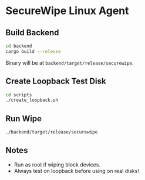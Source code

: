 # SecureWipe Linux Agent

## Build Backend
```bash
cd backend
cargo build --release
```
Binary will be at `backend/target/release/securewipe`.

## Create Loopback Test Disk
```bash
cd scripts
./create_loopback.sh
```

## Run Wipe
```bash
./backend/target/release/securewipe
```

## Notes
- Run as root if wiping block devices.
- Always test on loopback before using on real disks!
